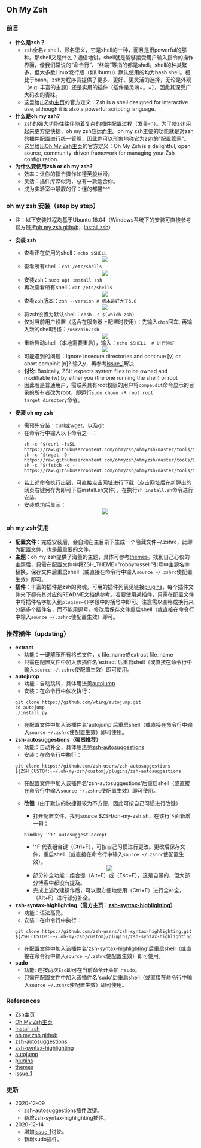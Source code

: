 ## Oh My Zsh
### 前言
* **什么是zsh？**
  * zsh全名z shell，顾名思义，它是shell的一种，而且是很powerful的那种。那shell又是什么？通俗地讲，shell就是能够接受用户输入指令的操作界面，像我们常说的“命令行”、“终端”等指的都是shell。shell的种类繁多，但大多数Linux发行版（如Ubuntu）默认使用的均为bash shell。相比于bash，zsh为程序员提供了更多、更好、更灵活的选择，无论是外观（e.g. 丰富的主题）还是实用的插件（插件是灵魂=。=），因此其深受广大码农的青睐。
  * 这里给出[Zsh主页](https://www.zsh.org/)的官方定义：Zsh is a shell designed for interactive use, although it is also a powerful scripting language.
* **什么是oh my zsh?**
  * zsh的强大功能往往伴随着复杂的插件配置过程（发量-n）。为了使zsh用起来更方便快捷，oh my zsh应运而生。oh my zsh主要的功能就是对zsh的插件配置进行统一管理，因此你可以形象地称它为zsh的“配置管家”。
  * 这里给出[Oh My Zsh主页](https://ohmyz.sh/)的官方定义：Oh My Zsh is a delightful, open source, community-driven framework for managing your Zsh configuration.
* **为什么要使用zsh or oh my zsh?**
  * 效率：让你的指令操作如德芙般丝滑。
  * 灵活：插件库深似海，总有一款适合你。
  * 成为实验室中最靓的仔：懂的都懂*^*
### oh my zsh 安装（step by step）
* 注：以下安装过程均基于Ubuntu 16.04（Windows系统下的安装可直接参考官方链接[oh my zsh github](https://github.com/ohmyzsh/ohmyzsh)，[Install zsh](https://github.com/ohmyzsh/ohmyzsh/wiki/Installing-ZSH)）
* **安装 zsh**
  * 查看正在使用的shell：`echo $SHELL`
  
  <div  align="center"><img src='https://github.com/xjtu-www/zsh_tmux_vim_config/blob/main/images/fig_1.png'></div>
  
  * 查看所有shell：`cat /etc/shells`
  
  <div  align="center"><img src='https://github.com/xjtu-www/zsh_tmux_vim_config/blob/main/images/fig_2.png'></div>
  
  * 安装zsh：`sudo apt install zsh`
  * 再次查看所有shell：`cat /etc/shells`
  
  <div  align="center"><img src='https://github.com/xjtu-www/zsh_tmux_vim_config/blob/main/images/fig_3.png'></div>
  
  * 查看zsh版本：`zsh --version # 版本最好大于5.0`
  
  <div  align="center"><img src='https://github.com/xjtu-www/zsh_tmux_vim_config/blob/main/images/fig_4.png'></div>
  
  * 将zsh设置为默认shell：`chsh -s $(which zsh)`
  * 仅对当前用户设置（适合在服务器上配置时使用）：先输入`chsh`回车, 再输入新的shell路径：`/usr/bin/zsh`
  
  <div  align="center"><img src='https://github.com/xjtu-www/zsh_tmux_vim_config/blob/main/images/fig_5.png'></div>
  
  * 重新启动shell（本地需要重启），输入：`echo $SHELL  # 进行验证`
  
  <div  align="center"><img src='https://github.com/xjtu-www/zsh_tmux_vim_config/blob/main/images/fig_6.png'></div>
  
  * 可能遇到的问题：Ignore insecure directories and continue [y] or abort compinit [n]? 输入y，再参考[issue_1](https://github.com/zsh-users/zsh-completions/issues/433)解决
   * **讨论**: Basically, ZSH expects system files to be owned and modifiable (w) by either you (the one running the shell) or root
   * 因此若是普通用户，需联系具有root权限的用户将`compaudit`命令显示的目录的所有者改为root，即运行`sudo chown -R root:root target_directory`命令。
* **安装 oh my zsh**
  * 需预先安装：curl或wget，以及git
  * 在命令行中输入以下命令之一：
    ```
    sh -c "$(curl -fsSL https://raw.githubusercontent.com/ohmyzsh/ohmyzsh/master/tools/install.sh)"
    sh -c "$(wget -O- https://raw.githubusercontent.com/ohmyzsh/ohmyzsh/master/tools/install.sh)"
    sh -c "$(fetch -o - https://raw.githubusercontent.com/ohmyzsh/ohmyzsh/master/tools/install.sh)" 
    ```
  * 若上述命令执行出错，可直接点击网址进行下载（点击网址后在新弹出的网页右键另存为即可下载install.sh文件），在执行`sh install.sh`命令进行安装。
  * 安装成功后显示：
  
  <div  align="center"><img src='https://github.com/xjtu-www/zsh_tmux_vim_config/blob/main/images/fig_7.png'></div>
  
### oh my zsh使用
* **配置文件**：完成安装后，会自动在主目录下生成一个隐藏文件~/.zshrc，此即为配置文件，也是最重要的文件。
* **主题**：oh my zsh提供了海量的主题，具体可参考[themes](https://github.com/ohmyzsh/ohmyzsh/wiki/Themes)。找到自己心仪的主题后，只需在配置文件中将ZSH_THEME="robbyrussell"引号中主题名字替换，保存文件后重启shell（或直接在命令行中输入`source ~/.zshrc`使配置生效）即可。
* **插件**：丰富的插件是zsh的灵魂。可用的插件列表见链接[plugins](https://github.com/ohmyzsh/ohmyzsh/wiki/Plugins)，每个插件文件夹下都有其对应的README文档供参考。若要使用某插件，只需在配置文件中将插件名字加入到`plugins=()`字段中的括号中即可。注意需以空格或换行来分隔多个插件名，而不能用逗号。修改后保存文件重启shell（或直接在命令行中输入`source ~/.zshrc`使配置生效）即可。
### 推荐插件（updating）
* **extract**
  * 功能：一键解压所有格式文件，x file_name或extract file_name
  * 只需在配置文件中加入该插件名'extract'后重启shell（或直接在命令行中输入`source ~/.zshrc`使配置生效）即可使用。
* **autojump**
  * 功能：自动跳转，具体用法见[autojump](https://github.com/wting/autojump)
  * 安装：在命令行中依次执行：
  ```
  git clone https://github.com/wting/autojump.git
  cd autojump
  ./install.py
  ```
  * 在配置文件中加入该插件名'autojump'后重启shell（或直接在命令行中输入`source ~/.zshrc`使配置生效）即可使用。
* **zsh-autosuggestions（强烈推荐）**
  * 功能：自动补全，具体用法见[zsh-autosuggestions](https://github.com/zsh-users/zsh-autosuggestions#usage)
  * 安装：在命令行中执行：
  ```
  git clone https://github.com/zsh-users/zsh-autosuggestions ${ZSH_CUSTOM:-~/.oh-my-zsh/custom}/plugins/zsh-autosuggestions
  ```
  * 在配置文件中加入该插件名'zsh-autosuggestions'后重启shell（或直接在命令行中输入`source ~/.zshrc`使配置生效）即可使用。
  * **改键**（由于默认的快捷键较为不方便，因此可按自己习惯进行改键）
    * 打开配置文件，找到source $ZSH/oh-my-zsh.sh，在该行下面新增一句：
    ```
    bindkey '^F' autosuggest-accept
    ```
    * '^F'代表组合键（Ctrl+F），可按自己习惯进行更改。更改后保存文件，重启shell（或直接在命令行中输入`source ~/.zshrc`使配置生效）。
    
    <div  align="center"><img src='https://github.com/xjtu-www/zsh_tmux_vim_config/blob/main/images/fig_8.png'></div>
    
    * 部分补全功能：组合键（Alt+F）或（Esc+F），这是自带的，但大部分博客中都没有提及。
    * 完成上述改建操作后，可以很方便地使用（Ctrl+F）进行全补全，（Alt+F）进行部分补全。
* **zsh-syntax-highlighting（官方主页：[zsh-syntax-highlighting](https://github.com/zsh-users/zsh-syntax-highlighting)）**
  * 功能：语法高亮。
  * 安装：在命令行中执行：
  ```
  git clone https://github.com/zsh-users/zsh-syntax-highlighting.git ${ZSH_CUSTOM:-~/.oh-my-zsh/custom}/plugins/zsh-syntax-highlighting
  ```
  * 在配置文件中加入该插件名'zsh-syntax-highlighting'后重启shell（或直接在命令行中输入`source ~/.zshrc`使配置生效）即可使用。
* **sudo**
  * 功能: 连按两次`Esc`即可在当前命令开头加上`sudo`。
  * 只需在配置文件中加入该插件名'sudo'后重启shell（或直接在命令行中输入`source ~/.zshrc`使配置生效）即可使用。
  
### References
* [Zsh主页](https://www.zsh.org/)
* [Oh My Zsh主页](https://ohmyz.sh/)
* [Install zsh](https://github.com/ohmyzsh/ohmyzsh/wiki/Installing-ZSH)
* [oh my zsh github](https://github.com/ohmyzsh/ohmyzsh)
* [zsh-autosuggestions](https://github.com/zsh-users/zsh-autosuggestions#usage)
* [zsh-syntax-highlighting](https://github.com/zsh-users/zsh-syntax-highlighting)
* [autojump](https://github.com/wting/autojump)
* [plugins](https://github.com/ohmyzsh/ohmyzsh/wiki/Plugins)
* [themes](https://github.com/ohmyzsh/ohmyzsh/wiki/Themes)
* [issue_1](https://github.com/zsh-users/zsh-completions/issues/433)
### 更新
* 2020-12-09
  * zsh-autosuggestions插件改键。
  * 新增zsh-syntax-highlighting插件。
* 2020-12-14
  * 增加[issue_1](https://github.com/zsh-users/zsh-completions/issues/433)讨论。
  * 新增sudo插件。
